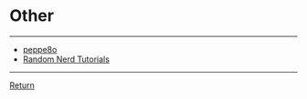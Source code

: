 # Other

---

- [peppe8o](https://peppe8o.com/)
- [Random Nerd Tutorials](https://randomnerdtutorials.com/)

---

[Return](./../readme.md)
